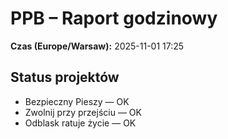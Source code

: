 # PPB – Raport godzinowy
**Czas (Europe/Warsaw):** 2025-11-01 17:25

## Status projektów
- Bezpieczny Pieszy — OK
- Zwolnij przy przejściu — OK
- Odblask ratuje życie — OK


